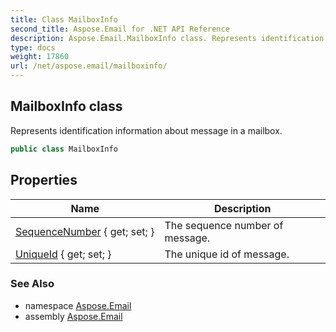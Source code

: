 ```yaml
---
title: Class MailboxInfo
second_title: Aspose.Email for .NET API Reference
description: Aspose.Email.MailboxInfo class. Represents identification information about message in a mailbox
type: docs
weight: 17860
url: /net/aspose.email/mailboxinfo/
---
```

## MailboxInfo class

Represents identification information about message in a mailbox.

```csharp
public class MailboxInfo
```

## Properties

| Name | Description |
| --- | --- |
| [SequenceNumber](../../aspose.email/mailboxinfo/sequencenumber/) { get; set; } | The sequence number of message. |
| [UniqueId](../../aspose.email/mailboxinfo/uniqueid/) { get; set; } | The unique id of message. |

### See Also

* namespace [Aspose.Email](../../aspose.email/)
* assembly [Aspose.Email](../../)


